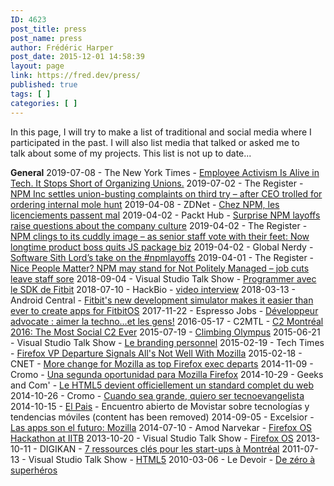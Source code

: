 ```yaml
---
ID: 4623
post_title: press
post_name: press
author: Frédéric Harper
post_date: 2015-12-01 14:58:39
layout: page
link: https://fred.dev/press/
published: true
tags: [ ]
categories: [ ]
---
```

<p class="first">
  In this page, I will try to make a list of traditional and social media where I participated in the past. I will also list media that talked or asked me to talk about some of my projects. This list is not up to date...
</p>

<div id="list-media">
  <strong>General</strong> 2019-07-08 - The New York Times - <a href="https://www.nytimes.com/2019/07/08/technology/tech-companies-union-organizing.html">Employee Activism Is Alive in Tech. It Stops Short of Organizing Unions.</a> 2019-07-02 - The Register - <a href="https://www.theregister.co.uk/2019/07/02/npm_abandons_settlement_talks/">NPM Inc settles union-busting complaints on third try – after CEO trolled for ordering internal mole hunt</a> 2019-04-08 - ZDNet - <a href="https://www.zdnet.fr/actualites/chez-npm-les-licenciements-passent-mal-39883043.htm">Chez NPM, les licenciements passent mal</a> 2019-04-02 - Packt Hub - <a href="https://hub.packtpub.com/surprise-npm-layoffs-raise-questions-about-the-company-culture/">Surprise NPM layoffs raise questions about the company culture</a> 2019-04-02 - The Register - <a href="https://www.theregister.co.uk/2019/04/03/npm_product_manager_quits/">NPM clings to its cuddly image – as senior staff vote with their feet: Now longtime product boss quits JS package biz</a> 2019-04-02 - Global Nerdy - <a href="http://www.globalnerdy.com/2019/04/02/software-sith-lords-take-on-the-npmlayoffs/">Software Sith Lord’s take on the #npmlayoffs</a> 2019-04-01 - The Register - <a href="https://www.theregister.co.uk/2019/04/01/npm_layoff_staff/">Nice People Matter? NPM may stand for Not Politely Managed – job cuts leave staff sore</a> 2018-09-04 - Visual Studio Talk Show - <a href="http://visualstudiotalkshow.libsyn.com/0223-fred-harper-programmer-avec-le-sdk-de-fitbit">Programmer avec le SDK de Fitbit</a> 2018-07-10 - HackBio - <a href="https://hacker.bio/hackers/frederic-harper/">video interview</a> 2018-03-13 - Android Central - <a href="https://www.androidcentral.com/fitbit-development-simulator">Fitbit's new development simulator makes it easier than ever to create apps for FitbitOS</a> 2017-11-22 - Espresso Jobs - <a href="https://www.espresso-jobs.com/blogue/carriere/ti-carriere/developpeur-advocate-aimer-la-technoet-les-gens/">Développeur advocate : aimer la techno…et les gens!</a> 2016-05-17 - C2MTL - <a href="https://www.c2montreal.com/news/c2-montreal-2016-social-c2-ever/">C2 Montréal 2016: The Most Social C2 Ever</a> 2015-07-19 - <a href="https://biljanadavidovic.com/2015/07/19/understending-trends/">Climbing Olympus</a> 2015-06-21 - Visual Studio Talk Show - <a href="http://visualstudiotalkshow.libsyn.com/0184-frdric-harper-le-branding-personnel">Le branding personnel</a> 2015-02-19 - Tech Times - <a href="https://www.techtimes.com/articles/33808/20150219/firefox-vp-departure-signals-alls-not-well-with-mozilla.htm">Firefox VP Departure Signals All's Not Well With Mozilla</a> 2015-02-18 - CNET - <a href="https://www.cnet.com/news/more-change-for-mozilla-as-top-firefox-exec-departs/">More change for Mozilla as top Firefox exec departs</a> 2014-11-09 - Cromo - <a href="https://www.cromo.com.uy/una-segunda-oportunidad-mozilla-firefox-n582946">Una segunda oportunidad para Mozilla Firefox</a> 2014-10-29 - Geeks and Com' - <a href="https://www.geeksandcom.com/2014/10/29/html5-officiellement-standard-web/">Le HTML5 devient officiellement un standard complet du web</a> 2014-10-26 - Cromo - <a href="https://www.cromo.com.uy/cuando-sea-grande-quiero-ser-tecnoevangelista-n582026">Cuando sea grande, quiero ser tecnoevangelista</a> 2014-10-15 - <a href="https://www.elpais.com.uy/">El Pais</a> - Encuentro abierto de Movistar sobre tecnologías y tendencias móviles (content has been removed) 2014-09-05 - Excelsior - <a href="https://m.excelsior.com.mx/hacker/2014/09/05/980129">Las apps son el futuro: Mozilla</a> 2014-07-10 - Amod Narvekar - <a title="Firefox OS Hackathon at IITB" href="https://amodnn.wordpress.com/2014/07/10/firefox-os-hackathon-at-iitb-june-25-26-2014/">Firefox OS Hackathon at IITB</a> 2013-10-20 - Visual Studio Talk Show - <a href="http://visualstudiotalkshow.libsyn.com/0164-fr-d-ric-harper-firefox-os">Firefox OS</a> 2013-10-11 - DIGIKAN - <a href="https://www.afrokanlife.com/7-ressources-cles-pour-les-start-ups-a-montreal-meinna-gwet/">7 ressources clés pour les start-ups à Montréal</a> 2011-07-13 - Visual Studio Talk Show - <a href="http://visualstudiotalkshow.libsyn.com/0137-fr-d-ric-harper-html5">HTML5</a> 2010-03-06 - Le Devoir - <a href="https://www.ledevoir.com/culture/284436/de-zero-a-superheros">De zéro à superhéros</a>
</div>